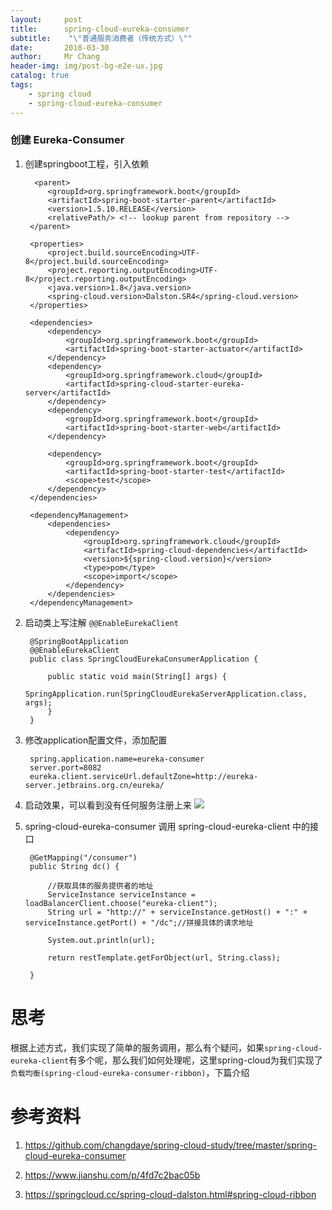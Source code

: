 ```yaml
---
layout:     post
title:     	spring-cloud-eureka-consumer
subtitle:    "\"普通服务消费者（传统方式）\""
date:       2018-03-30
author:     Mr Chang
header-img: img/post-bg-e2e-ux.jpg
catalog: true
tags:
    - spring cloud
    - spring-cloud-eureka-consumer  
---
```



### 创建 Eureka-Consumer

1. 创建springboot工程，引入依赖

		 <parent>
	        <groupId>org.springframework.boot</groupId>
	        <artifactId>spring-boot-starter-parent</artifactId>
	        <version>1.5.10.RELEASE</version>
	        <relativePath/> <!-- lookup parent from repository -->
	    </parent>
	
	    <properties>
	        <project.build.sourceEncoding>UTF-8</project.build.sourceEncoding>
	        <project.reporting.outputEncoding>UTF-8</project.reporting.outputEncoding>
	        <java.version>1.8</java.version>
	        <spring-cloud.version>Dalston.SR4</spring-cloud.version>
	    </properties>
	
	    <dependencies>
	        <dependency>
	            <groupId>org.springframework.boot</groupId>
	            <artifactId>spring-boot-starter-actuator</artifactId>
	        </dependency>
	        <dependency>
	            <groupId>org.springframework.cloud</groupId>
	            <artifactId>spring-cloud-starter-eureka-server</artifactId>
	        </dependency>
	        <dependency>
	            <groupId>org.springframework.boot</groupId>
	            <artifactId>spring-boot-starter-web</artifactId>
	        </dependency>
	
	        <dependency>
	            <groupId>org.springframework.boot</groupId>
	            <artifactId>spring-boot-starter-test</artifactId>
	            <scope>test</scope>
	        </dependency>
	    </dependencies>
	
	    <dependencyManagement>
	        <dependencies>
	            <dependency>
	                <groupId>org.springframework.cloud</groupId>
	                <artifactId>spring-cloud-dependencies</artifactId>
	                <version>${spring-cloud.version}</version>
	                <type>pom</type>
	                <scope>import</scope>
	            </dependency>
	        </dependencies>
	    </dependencyManagement>
	
2. 启动类上写注解 `@@EnableEurekaClient`

		@SpringBootApplication
		@@EnableEurekaClient
		public class SpringCloudEurekaConsumerApplication {
		
		    public static void main(String[] args) {
		        SpringApplication.run(SpringCloudEurekaServerApplication.class, args);
		    }
		}
3. 修改application配置文件，添加配置

		spring.application.name=eureka-consumer
		server.port=8082
		eureka.client.serviceUrl.defaultZone=http://eureka-server.jetbrains.org.cn/eureka/
		
4. 启动效果，可以看到没有任何服务注册上来
   ![](https://cdn-blog.oss-cn-beijing.aliyuncs.com/18-3-29/81721676.jpg)

5. spring-cloud-eureka-consumer 调用 spring-cloud-eureka-client 中的接口
	
	
	    @GetMapping("/consumer")
	    public String dc() {
	
	        //获取具体的服务提供者的地址
	        ServiceInstance serviceInstance = loadBalancerClient.choose("eureka-client");
	        String url = "http://" + serviceInstance.getHost() + ":" + serviceInstance.getPort() + "/dc";//拼接具体的请求地址
	
	        System.out.println(url);
	
	        return restTemplate.getForObject(url, String.class);
	
	    }
	
# 思考

根据上述方式，我们实现了简单的服务调用，那么有个疑问，如果`spring-cloud-eureka-client`有多个呢，那么我们如何处理呢，这里spring-cloud为我们实现了`负载均衡(spring-cloud-eureka-consumer-ribbon)`，下篇介绍

	
# 参考资料
   1. https://github.com/changdaye/spring-cloud-study/tree/master/spring-cloud-eureka-consumer
    
   2. https://www.jianshu.com/p/4fd7c2bac05b
    
   3. https://springcloud.cc/spring-cloud-dalston.html#spring-cloud-ribbon